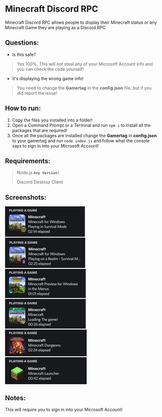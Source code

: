 # Minecraft Discord RPC
Minecraft Discord RPC allows people to display their Minecraft status or any Minecraft Game they are playing as a Discord RPC

Questions:
-
- Is this safe?
> Yes 100%, This will not steal any of your Microsoft Account info and you can check the code yourself!
- It's displaying the wrong game info!
> You need to change the **Gamertag** in the **config.json** file, but if you did report the issue!

How to run:
-
1. Copy the files you installed into a folder!
2. Open a Command Prompt or a Terminal and run `npm i` to install all the packages that are required!
3. Once all the packages are installed change the **Gamertag** in **config.json** to your gamertag and run `node index.js` and follow what the console says to sign in into your Microsoft Account!

Requirements:
-
> Node.js **`Any Version!`**
> 
> Discord Desktop Client

Screenshots:
-
![MC_in_World_or_Server](https://raw.githubusercontent.com/xKingDark/Minecraft-Discord-RPC/main/imgs/mc_world_or_server.png)
![MC_in_Realm](https://raw.githubusercontent.com/xKingDark/Minecraft-Discord-RPC/main/imgs/mc_realms.png)
![MC_Preview](https://raw.githubusercontent.com/xKingDark/Minecraft-Discord-RPC/main/imgs/mc_preview.png)
![MC_in_World_or_Server](https://raw.githubusercontent.com/xKingDark/Minecraft-Discord-RPC/main/imgs/mc_console.png)
![MC_in_World_or_Server](https://raw.githubusercontent.com/xKingDark/Minecraft-Discord-RPC/main/imgs/mc_dungeons.png)
![MC_in_World_or_Server](https://raw.githubusercontent.com/xKingDark/Minecraft-Discord-RPC/main/imgs/mc_launcher.png)

Notes:
-

This will require you to sign in into your Microsoft Account!
